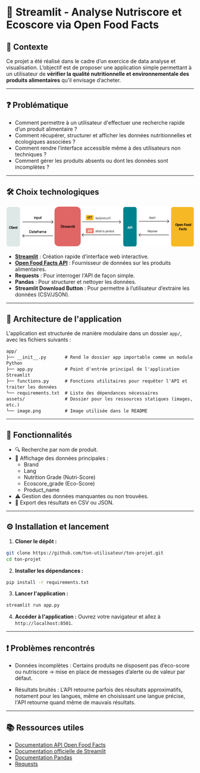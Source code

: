 # 🥦 Streamlit - Analyse Nutriscore et Ecoscore via Open Food Facts

## 📌 Contexte

Ce projet a été réalisé dans le cadre d’un exercice de data analyse et visualisation. L’objectif est de proposer une application simple permettant à un utilisateur de **vérifier la qualité nutritionnelle et environnementale des produits alimentaires** qu’il envisage d’acheter.

---

## ❓ Problématique

- Comment permettre à un utilisateur d'effectuer une recherche rapide d’un produit alimentaire ?
- Comment récupérer, structurer et afficher les données nutritionnelles et écologiques associées ?
- Comment rendre l’interface accessible même à des utilisateurs non techniques ?
- Comment gérer les produits absents ou dont les données sont incomplètes ?

---

## 🛠️ Choix technologiques

![alt text](assets/image.png)

- **[Streamlit](https://streamlit.io/)** : Création rapide d’interface web interactive.
- **[Open Food Facts API](https://world.openfoodfacts.org/data)** : Fournisseur de données sur les produits alimentaires.
- **Requests** : Pour interroger l'API de façon simple.
- **Pandas** : Pour structurer et nettoyer les données.
- **Streamlit Download Button** : Pour permettre à l’utilisateur d’extraire les données (CSV/JSON).

---

## 🧱 Architecture de l'application


L'application est structurée de manière modulaire dans un dossier `app/`, avec les fichiers suivants :
```plaintext
app/
├── __init__.py       # Rend le dossier app importable comme un module Python
├── app.py            # Point d'entrée principal de l'application Streamlit
├── functions.py      # Fonctions utilitaires pour requêter l'API et traiter les données
└── requirements.txt  # Liste des dépendances nécessaires
assets/               # Dossier pour les ressources statiques (images, etc.)
└── image.png         # Image utilisée dans le README
```

---

## 🚀 Fonctionnalités

- 🔍 Recherche par nom de produit.
- 🧾 Affichage des données principales : 
  - Brand
  - Lang
  - Nutrition Grade (Nutri-Score)
  - Ecoscore_grade (Eco-Score)
  - Product_name
- ⚠️ Gestion des données manquantes ou non trouvées.
- 📁 Export des résultats en CSV ou JSON.

---

## ⚙️ Installation et lancement

1. **Cloner le dépôt :**

```bash
git clone https://github.com/ton-utilisateur/ton-projet.git
cd ton-projet
```
2. **Installer les dépendances :**

```bash
pip install -r requirements.txt
```

3. **Lancer l'application :**

```bash
streamlit run app.py
```

4. **Accéder à l'application :** Ouvrez votre navigateur et allez à `http://localhost:8501`.

---

## ❗ Problèmes rencontrés 
- Données incomplètes : Certains produits ne disposent pas d’eco-score ou nutriscore → mise en place de messages d’alerte ou de valeur par défaut.

- Résultats bruités : L’API retourne parfois des résultats approximatifs, notament pour les langues, même en choisissant une langue précise, l'API retourne quand même de mauvais résultats.

---

## 📚 Ressources utiles

- [Documentation API Open Food Facts](https://world.openfoodfacts.org/data)
- [Documentation officielle de Streamlit](https://docs.streamlit.io/)
- [Documentation Pandas](https://pandas.pydata.org/docs/)
- [Requests](https://docs.python-requests.org/)
